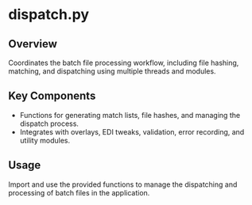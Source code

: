 # dispatch.py

## Overview
Coordinates the batch file processing workflow, including file hashing, matching, and dispatching using multiple threads and modules.

## Key Components
- Functions for generating match lists, file hashes, and managing the dispatch process.
- Integrates with overlays, EDI tweaks, validation, error recording, and utility modules.

## Usage
Import and use the provided functions to manage the dispatching and processing of batch files in the application.
